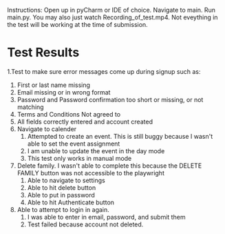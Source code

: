Instructions: Open up in pyCharm or IDE of choice. Navigate to main. Run main.py. You may also just watch Recording_of_test.mp4. Not eveything in the test will be working at the time of submission.

# Test Results
1.Test to make sure error messages come up during signup such as:
   1. First or last name missing
   2. Email missing or in wrong format
   3. Password and Password confirmation too short or missing, or not matching
   4. Terms and Conditions Not agreed to
   5. All fields correctly entered and account created
2. Navigate to calender
   1. Attempted to create an event. This is still buggy because I wasn't able to set the event assignment
   2. I am unable to update the event in the day mode
   3. This test only works in manual  mode
3. Delete family. I wasn't able to complete this because the DELETE FAMILY button was not accessible to the playwright
   1. Able to navigate to settings
   2. Able to hit delete button
   3. Able to put in password
   4. Able to hit Authenticate button
4. Able to attempt to login in again.
   1. I was able to enter in email, password, and submit them
   2. Test failed because account not deleted.
   